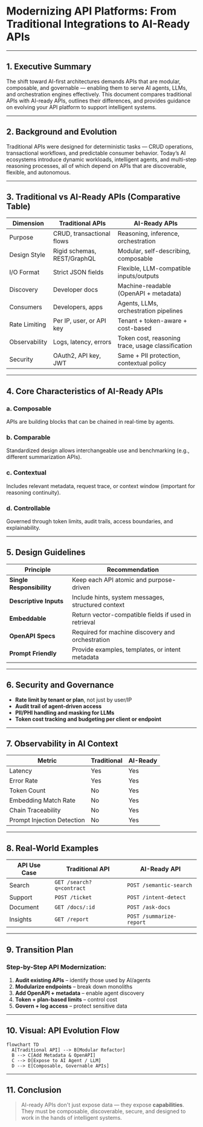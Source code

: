 
# Modernizing API Platforms: From Traditional Integrations to AI-Ready APIs

---

## 1. Executive Summary

The shift toward AI-first architectures demands APIs that are modular, composable, and governable — enabling them to serve AI agents, LLMs, and orchestration engines effectively. This document compares traditional APIs with AI-ready APIs, outlines their differences, and provides guidance on evolving your API platform to support intelligent systems.

---

## 2. Background and Evolution

Traditional APIs were designed for deterministic tasks — CRUD operations, transactional workflows, and predictable consumer behavior. Today’s AI ecosystems introduce dynamic workloads, intelligent agents, and multi-step reasoning processes, all of which depend on APIs that are discoverable, flexible, and autonomous.

---

## 3. Traditional vs AI-Ready APIs (Comparative Table)

| Dimension        | Traditional APIs                             | AI-Ready APIs                                   |
|------------------|----------------------------------------------|-------------------------------------------------|
| Purpose          | CRUD, transactional flows                    | Reasoning, inference, orchestration             |
| Design Style     | Rigid schemas, REST/GraphQL                  | Modular, self-describing, composable            |
| I/O Format       | Strict JSON fields                           | Flexible, LLM-compatible inputs/outputs         |
| Discovery        | Developer docs                              | Machine-readable (OpenAPI + metadata)           |
| Consumers        | Developers, apps                            | Agents, LLMs, orchestration pipelines           |
| Rate Limiting    | Per IP, user, or API key                    | Tenant + token-aware + cost-based               |
| Observability    | Logs, latency, errors                        | Token cost, reasoning trace, usage classification |
| Security         | OAuth2, API key, JWT                        | Same + PII protection, contextual policy        |

---

## 4. Core Characteristics of AI-Ready APIs

### a. Composable
APIs are building blocks that can be chained in real-time by agents.

### b. Comparable
Standardized design allows interchangeable use and benchmarking (e.g., different summarization APIs).

### c. Contextual
Includes relevant metadata, request trace, or context window (important for reasoning continuity).

### d. Controllable
Governed through token limits, audit trails, access boundaries, and explainability.

---

## 5. Design Guidelines

| Principle            | Recommendation |
|----------------------|----------------|
| **Single Responsibility** | Keep each API atomic and purpose-driven |
| **Descriptive Inputs**    | Include hints, system messages, structured context |
| **Embeddable**            | Return vector-compatible fields if used in retrieval |
| **OpenAPI Specs**         | Required for machine discovery and orchestration |
| **Prompt Friendly**       | Provide examples, templates, or intent metadata |

---

## 6. Security and Governance

- **Rate limit by tenant or plan**, not just by user/IP
- **Audit trail of agent-driven access**
- **PII/PHI handling and masking for LLMs**
- **Token cost tracking and budgeting per client or endpoint**

---

## 7. Observability in AI Context

| Metric | Traditional | AI-Ready |
|--------|-------------|-----------|
| Latency | Yes | Yes |
| Error Rate | Yes | Yes |
| Token Count | No | Yes |
| Embedding Match Rate | No | Yes |
| Chain Traceability | No | Yes |
| Prompt Injection Detection | No | Yes |

---

## 8. Real-World Examples

| API Use Case | Traditional API | AI-Ready API |
|--------------|------------------|---------------|
| Search       | `GET /search?q=contract` | `POST /semantic-search` |
| Support      | `POST /ticket`           | `POST /intent-detect` |
| Document     | `GET /docs/:id`          | `POST /ask-docs` |
| Insights     | `GET /report`            | `POST /summarize-report` |

---

## 9. Transition Plan

### Step-by-Step API Modernization:
1. **Audit existing APIs** – identify those used by AI/agents
2. **Modularize endpoints** – break down monoliths
3. **Add OpenAPI + metadata** – enable agent discovery
4. **Token + plan-based limits** – control cost
5. **Govern + log access** – protect sensitive data

---

## 10. Visual: API Evolution Flow

```mermaid
flowchart TD
  A[Traditional API] --> B[Modular Refactor]
  B --> C[Add Metadata & OpenAPI]
  C --> D[Expose to AI Agent / LLM]
  D --> E[Composable, Governable APIs]
```

---

## 11. Conclusion

> AI-ready APIs don't just expose data — they expose **capabilities**.  
> They must be composable, discoverable, secure, and designed to work in the hands of intelligent systems.


